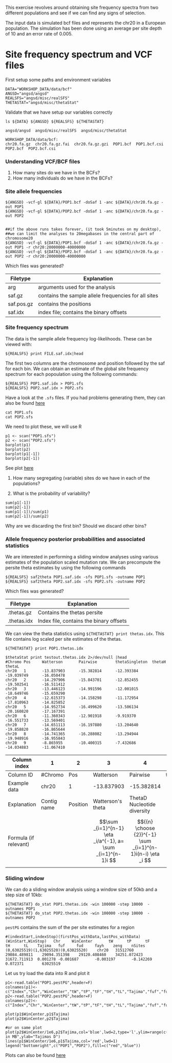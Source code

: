 This exercise revolves around obtaining site frequency spectra from two different populations and see if we can find any signs of selection.

The input data is simulated bcf files and represents the chr20 in a European population. The simulation has been done using an average per site depth of 10 and an error rate of 0.005.


# Site frequency spectrum and VCF files


First setup some paths and environment variables


```
DATA="WORKSHOP_DATA/data/bcf"
ANGSD="angsd/angsd"
REALSFS="angsd/misc/realSFS"
THETASTAT="angsd/misc/thetaStat"
```

Validate that we have setup our variables correctly

```
ls ${DATA} ${ANGSD} ${REALSFS} ${THETASTAT}
```

```
angsd/angsd  angsd/misc/realSFS  angsd/misc/thetaStat

WORKSHOP_DATA/data/bcf:
chr20.fa.gz  chr20.fa.gz.fai  chr20.fa.gz.gzi  POP1.bcf  POP1.bcf.csi  POP2.bcf  POP2.bcf.csi
```

### Understanding VCF/BCF files

1. How many sites do we have in the BCFs?
2. How many individuals do we have in the BCFs?


### Site allele frequencies

```
${ANGSD} -vcf-gl ${DATA}/POP1.bcf -doSaf 1 -anc ${DATA}/chr20.fa.gz -out POP1
${ANGSD} -vcf-gl ${DATA}/POP2.bcf -doSaf 1 -anc ${DATA}/chr20.fa.gz -out POP2


##if the above runs takes forever, (it took 5minutes on my desktop),
##we can limit the analyses to 20megabases in the central part of chromosome20
${ANGSD} -vcf-gl ${DATA}/POP1.bcf -doSaf 1 -anc ${DATA}/chr20.fa.gz -out POP1 -r chr20:20000000-40000000
${ANGSD} -vcf-gl ${DATA}/POP2.bcf -doSaf 1 -anc ${DATA}/chr20.fa.gz -out POP2 -r chr20:20000000-40000000
```

Which files was generated?

|Filetype     | Explanation                                           |
| --- | ------------------------------------------ |
| arg | arguments used for the analysis   |
| saf.gz | contains the sample allele frequencies for all sites   |
| saf.pos.gz | contains the positions         |
| saf.idx | index file; contains the binary offsets |



### Site frequency spectrum

The data is the sample allele frequency log-likelihoods. These can be viewed with:

```
${REALSFS} print FILE.saf.idx|head
```

The first two columns are the chromosome and position followed by the saf for each bin. We can obtain an estimate of the global site frequency spectrum for each popoulation using the following commands:
 
```
${REALSFS} POP1.saf.idx > POP1.sfs
${REALSFS} POP2.saf.idx > POP2.sfs
```

Have a look at the `.sfs` files. If you had problems generating them, they can also be found [here](results/)

```
cat POP1.sfs
cat POP2.sfs
```

We need to plot these, we will use R

```
p1 <- scan("POP1.sfs")
p2 <- scan("POP2.sfs")
barplot(p1)
barplot(p2)
barplot(p1[-1])
barplot(p2[-1])
```
See plot [here](results/p1.p2.pdf)

1. How many segregating (variable) sites do we have in each of the populations?

2. What is the probability of variability?

```
sum(p1[-1])
sum(p2[-1])
sum(p1[-1])/sum(p1)
sum(p2[-1])/sum(p2)
```

Why are we discarding the first bin? Should we discard other bins?


### Allele frequency posterior probabilities and associated statistics

We are interested in performing a sliding window analyses using various estimates of the population scaled mutation rate. We can precompute the persite theta estimates by using the following commands

```
${REALSFS} saf2theta POP1.saf.idx -sfs POP1.sfs -outname POP1
${REALSFS} saf2theta POP2.saf.idx -sfs POP2.sfs -outname POP2
```

Which files was generated?

|Filetype     | Explanation                                           |
| --- | ------------------------------------------ |
| .thetas.gz | Contains the thetas persite   |
| .thetas.idx | Index file, contains the binary offsets |


We can view the theta statistics using `${THETASTAT} print thetas.idx`. This file contains log scaled per site estimates of the thetas.


```
${THETASTAT} print POP1.thetas.idx
```

```
$thetaStat print testout.thetas.idx 2>/dev/null |head                        
#Chromo Pos     Watterson       Pairwise        thetaSingleton  thetaH  thetaL                   
chr20   1       -13.837903      -15.382814      -12.393384      -19.039749      -16.050478
chr20   2       -14.297906      -15.843701      -12.852455      -19.502541      -16.511412
chr20   3       -13.446123      -14.991596      -12.001015      -18.649746      -15.659290
chr20   4       -12.615373      -14.158298      -11.172954      -17.810963      -14.825852
chr20   5       -14.952734      -16.499620      -13.506134      -20.160820      -17.167391
chr20   6       -11.360343      -12.901918      -9.919370       -16.551733      -13.569401
chr20   7       -14.651113      -16.197880      -13.204640      -19.858820      -16.865644
chr20   8       -14.741365      -16.288082      -13.294944      -19.948916      -16.955843
chr20   9       -8.865955       -10.400315      -7.432686       -14.034883      -11.067410
```


| Column index | 1           | 2        | 3                                                           | 4                                                           | 5              | 6                                                         | 7                                          |
|--------------|-------------|----------|-------------------------------------------------------------|-------------------------------------------------------------|----------------|-----------------------------------------------------------|--------------------------------------------|
| Column ID    | #Chromo     | Pos      | Watterson                                                   | Pairwise                                                    | thetaSingleton | thetaH                                                    | thetaL                                     |
| Example data | chr20       | 1        | -13.837903 | -15.382814 | -12.393384     | -19.039749 | -16.050478 |
| Explanation  | Contig name | Position | Watterson's theta                                           | ThetaD Nucleotide diversity                                 |                | FayH  | L |
| Formula (if relevant)             |             |          | $$\sum _{i=1}^{n-1} \eta _i/a^{-1}, a= \sum _{i=1}^{n-1}i $$ | $${{n} \choose {2}}^{-1} \sum _{i=1}^{n-1}i(n-i) \eta _i $$ | $$\eta _ 1$$ | $${{n} \choose {2}}^{-1} \sum _{i=1}^{n-1}i^ 2 \eta _i$$ | $${n-1}^{-1} \sum _{i=1}^{n-1}i \eta _i $$ |



### Sliding window

We can do a sliding window analysis using a window size of 50kb and a step size of 10kb:

```
${THETASTAT} do_stat POP1.thetas.idx -win 100000 -step 10000  -outnames POP1
${THETASTAT} do_stat POP2.thetas.idx -win 100000 -step 10000  -outnames POP2
```

`pestPG` contains the sum of the per site estimates for a region

```
#(indexStart,indexStop)(firstPos_withData,lastPos_withData)(WinStart,WinStop)   Chr     WinCenter       tW      tP      tF      tH      tL    Tajima   fuf     fud     fayh    zeng    nSites
(0,63025519)(1,63025520)(0,63025520)    chr20   31512760        29084.489811    29094.351398    29120.408460    34251.072423    31672.711913  0.001278 -0.001687       -0.003197       -0.142269       0.072371        63025519
```

Let us try load the data into R and plot it
```
p1<-read.table("POP1.pestPG",header=F)
colnames(p1)<-c("Index","Chr","WinCenter","tW","tP","tF","tH","tL","Tajima","fuf","fud","fayh","zeng","nSites")
p2<-read.table("POP2.pestPG",header=F)
colnames(p2)<-c("Index","Chr","WinCenter","tW","tP","tF","tH","tL","Tajima","fuf","fud","fayh","zeng","nSites")

plot(p1$WinCenter,p1$Tajima)
plot(p2$WinCenter,p2$Tajima)

#or on same plot
plot(p2$WinCenter/1e6,p2$Tajima,col='blue',lwd=2,type='l',ylim=range(c(p1$Tajima,p2$Tajima)),xlab="Position in MB",ylab="Tajimas D")
lines(p1$WinCenter/1e6,p1$Tajima,col='red',lwd=1)
legend("bottomright",c("POP1","POP2"),fill=c("red","blue"))
```

Plots can also be found [here](results/thetas.tajima.pdf)

